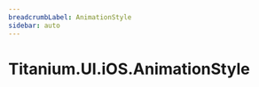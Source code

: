 ```yaml
---
breadcrumbLabel: AnimationStyle
sidebar: auto
---
```


# Titanium.UI.iOS.AnimationStyle

<ProxySummary/>

<ApiDocs/>
